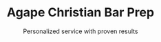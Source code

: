 ---
title: Agape Christian Bar Prep
MainTitle: We help
MainTitleColor: '#ff0101'
MainTitleSecond: pass the bar
subtitle: Personalized service with proven results
OurService: "Agape Christian Bar Prep offers many services to help students prepare for success in law school and on the bar exam. \_Our services are customized to clearly identify and meet the individual needs of law students and law school graduates."
---